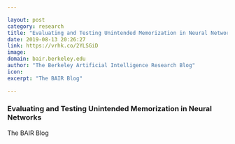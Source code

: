```yaml
---

layout: post
category: research
title: "Evaluating and Testing Unintended Memorization in Neural Networks"
date: 2019-08-13 20:26:27
link: https://vrhk.co/2YLSGiD
image: 
domain: bair.berkeley.edu
author: "The Berkeley Artificial Intelligence Research Blog"
icon: 
excerpt: "The BAIR Blog"

---
```


### Evaluating and Testing Unintended Memorization in Neural Networks

The BAIR Blog